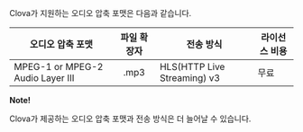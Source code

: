 Clova가 지원하는 오디오 압축 포맷은 다음과 같습니다.

| 오디오 압축 포맷                     | 파일 확장자 | 전송 방식                       | 라이선스 비용 |
|----------------------------------|:--------:|-------------------------------|-----------|
| MPEG-1 or MPEG-2 Audio Layer III | .mp3     | HLS(HTTP Live Streaming) v3   | 무료       |

<div class="note">
  <p><strong>Note!</strong></p>
  <p>Clova가 제공하는 오디오 압축 포맷과 전송 방식은 더 늘어날 수 있습니다.</p>
</div>
